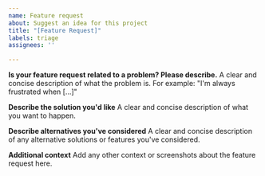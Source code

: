 ```yaml
---
name: Feature request
about: Suggest an idea for this project
title: "[Feature Request]"
labels: triage
assignees: ''

---
```


**Is your feature request related to a problem? Please describe.**
A clear and concise description of what the problem is. For example: "I'm always frustrated when [...]"

**Describe the solution you'd like**
A clear and concise description of what you want to happen.

**Describe alternatives you've considered**
A clear and concise description of any alternative solutions or features you've considered.

**Additional context**
Add any other context or screenshots about the feature request here.

